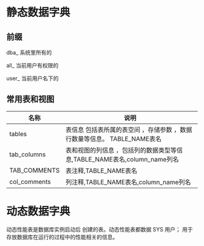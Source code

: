 # 静态数据字典

## 前缀

dba_ 系统里所有的

all_ 当前用户有权限的

user_ 当前用户名下的

## 常用表和视图

| 名称         | 说明                                                         |
| ------------ | ------------------------------------------------------------ |
| tables       | 表信息 包括表所属的表空间 ，存储参数 ，数据行数量等信息。 TABLE_NAME表名 |
| tab_columns  | 表和视图的列信息 ，包括列的数据类型等信息,TABLE_NAME表名,column_name列名 |
| TAB_COMMENTS | 表注释,TABLE_NAME表名                                        |
| col_comments | 列注释,TABLE_NAME表名,column_name列名                        |



# 动态数据字典

动态性能表是数据库实例启动后 创建的表。动态性能表都数据 SYS 用户； 用于存放数据库在运行的过程中的性能相关的信息。